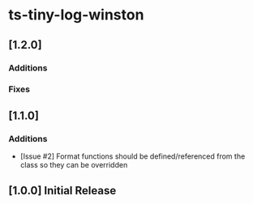 # ts-tiny-log-winston

## [1.2.0]

### Additions

### Fixes

## [1.1.0]

### Additions
- [Issue #2] Format functions should be defined/referenced from the class so they can be overridden

## [1.0.0] Initial Release
